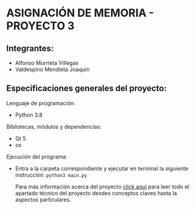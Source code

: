 # ASIGNACIÓN DE MEMORIA - PROYECTO 3 

## Integrantes:

- Alfonso Murrieta Villegas
- Valdespino Mendieta Joaquín

## Especificaciones generales del proyecto:

Lenguaje de programación: 
- Python 3.8


Bibliotecas, módulos y dependencias:
- Qt 5 
- os


Ejecución del programa:
- Entra a la carpeta correspondiente y ejecutar en terminal la siguiente instrucción:
``` python3 main.py ``` 


    Para más información acerca del proyecto [click aquí](proyecto3.pdf) para leer todo el apartado técnico del 
    proyecto desdes conceptos claves hasta la aspectos particulares.

